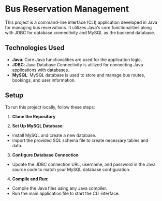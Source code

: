 # Bus Reservation Management

This project is a command-line interface (CLI) application developed in Java for managing bus reservations. It utilizes Java's core functionalities along with JDBC for database connectivity and MySQL as the backend database.

## Technologies Used

- **Java**: Core Java functionalities are used for the application logic.
- **JDBC**: Java Database Connectivity is utilized for connecting Java applications with databases.
- **MySQL**: MySQL database is used to store and manage bus routes, bookings, and user information.

## Setup

To run this project locally, follow these steps:

1. **Clone the Repository**

2. **Set Up MySQL Database**: 
- Install MySQL and create a new database.
- Import the provided SQL schema file to create necessary tables and data.

3. **Configure Database Connection**: 
- Update the JDBC connection URL, username, and password in the Java source code to match your MySQL database configuration.

4. **Compile and Run**: 
- Compile the Java files using any Java compiler.
- Run the main application file to start the CLI interface.
